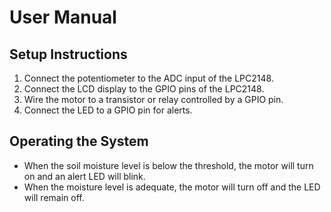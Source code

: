 # User Manual

## Setup Instructions
1. Connect the potentiometer to the ADC input of the LPC2148.
2. Connect the LCD display to the GPIO pins of the LPC2148.
3. Wire the motor to a transistor or relay controlled by a GPIO pin.
4. Connect the LED to a GPIO pin for alerts.

## Operating the System
- When the soil moisture level is below the threshold, the motor will turn on and an alert LED will blink.
- When the moisture level is adequate, the motor will turn off and the LED will remain off.

